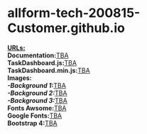 # allform-tech-200815-Customer.github.io
<b><u>URLs:</u></b><br>
<b>Documentation:</b><a href="https://allform-tech-200815-customer.github.io/Documentation.html" target="blank">TBA</a><br>
<b>TaskDashboard.js:</b><a href="https://allform-tech-200815-customer.github.io/TaskDashboard.js" target="blank">TBA</a><br>
<b>TaskDashboard.min.js:</b><a href="https://allform-tech-200815-customer.github.io/TaskDashboard.min.js" target="blank">TBA</a><br>
<b>Images:</b><br>
<b><i>-Background 1:</i></b><a href="#" target="blank">TBA</a><br>
<b><i>-Background 2:</i></b><a href="#" target="blank">TBA</a><br>
<b><i>-Background 3:</i></b><a href="#" target="blank">TBA</a><br>
<b>Fonts Awsome:</b><a href="#" target="blank">TBA</a><br>
<b>Google Fonts:</b><a href="#" target="blank">TBA</a><br>
<b>Bootstrap 4:</b><a href="#" target="blank">TBA</a><br>
